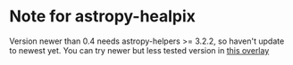 # Note for astropy-healpix
Version newer than 0.4 needs astropy-helpers >= 3.2.2, so haven't update to newest yet. You can try newer but less tested version in [this overlay](https://github.com/Universebenzene/benzene-testlay/)
